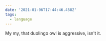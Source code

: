```yaml
---
date: '2021-01-06T17:44:46.458Z'
tags:
  - language
---
```


My my, that duolingo owl is aggressive, isn't it.
